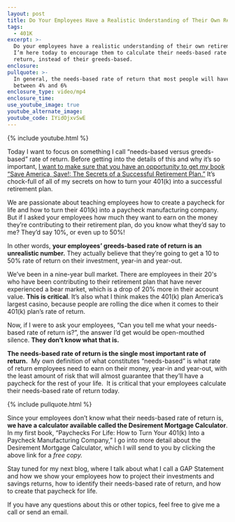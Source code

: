 ```yaml
---
layout: post
title: Do Your Employees Have a Realistic Understanding of Their Own Retirement Plan?
tags:
  - 401K
excerpt: >-
  Do your employees have a realistic understanding of their own retirement plan?
  I’m here today to encourage them to calculate their needs-based rate of
  return, instead of their greeds-based.
enclosure:
pullquote: >-
  In general, the needs-based rate of return that most people will have will be
  between 4% and 6%
enclosure_type: video/mp4
enclosure_time:
use_youtube_image: true
youtube_alternate_image:
youtube_code: IYidOjxvSwE
---
```



{% include youtube.html %}

Today I want to focus on something I call “needs-based versus greeds-based” rate of return. Before getting into the details of this and why it’s so important, [I want to make sure that you have an opportunity to get my book “Save America, Save!: The Secrets of a Successful Retirement Plan.”](https://www.epsteinfinancial.com/free-book-offer.html) It’s chock-full of all of my secrets on how to turn your 401(k) into a successful retirement plan.

We are passionate about teaching employees how to create a paycheck for life and how to turn their 401(k) into a paycheck manufacturing company. But if I asked your employees how much they want to earn on the money they’re contributing to their retirement plan, do you know what they’d say to me? They’d say 10%, or even up to 50%!

In other words, **your employees’ greeds-based rate of return is an unrealistic number.** They actually believe that they’re going to get a 10 to 50% rate of return on their investment, year-in and year-out.

We’ve been in a nine-year bull market. There are employees in their 20's who have been contributing to their retirement plan that have never experienced a bear market, which is a drop of 20% more in their account value. **This is critical**. It’s also what I think makes the 401(k) plan America’s largest casino, because people are rolling the dice when it comes to their 401(k) plan’s rate of return.&nbsp;

Now, if I were to ask your employees, “Can you tell me what your needs-based rate of return is?”, the answer I’d get would be open-mouthed silence. **They don’t know what that is.**

**The needs-based rate of return is the single most important rate of return.** &nbsp;My own definition of what constitutes “needs-based” is what rate of return employees need to earn on their money, year-in and year-out, with the least amount of risk that will almost guarantee that they’ll have a paycheck for the rest of your life. &nbsp;It is critical that your employees calculate their needs-based rate of return today.

{% include pullquote.html %}

Since your employees don’t know what their needs-based rate of return is, **we have a calculator available called the Desirement Mortgage Calculator**. In my first book, “Paychecks For Life: How to Turn Your 401(k) Into a Paycheck Manufacturing Company,” I go into more detail about the Desirement Mortgage Calculator, which I will send to you by clicking the above link for a *free copy.&nbsp;*

Stay tuned for my next blog, where I talk about what I call a GAP Statement and how we show your employees how to project their investments and savings returns, how to identify their needs-based rate of return, and how to create that paycheck for life.&nbsp;

If you have any questions about this or other topics, feel free to give me a call or send an email.&nbsp;
